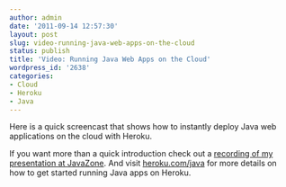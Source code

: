 ```yaml
---
author: admin
date: '2011-09-14 12:57:30'
layout: post
slug: video-running-java-web-apps-on-the-cloud
status: publish
title: 'Video: Running Java Web Apps on the Cloud'
wordpress_id: '2638'
categories:
- Cloud
- Heroku
- Java
---
```


Here is a quick screencast that shows how to instantly deploy Java web
applications on the cloud with Heroku.

  
If you want more than a quick introduction check out a [recording of my
presentation at JavaZone](http://vimeo.com/28803302). And visit
[heroku.com/java](http://www.heroku.com/java) for more details on how to get
started running Java apps on Heroku.


